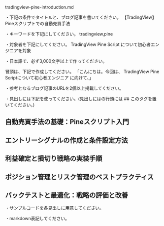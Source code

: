 tradingview-pine-introduction.md

・下記の条件でタイトルと、ブログ記事を書いてください。
【TradingView】Pineスクリプトでの自動売買手法

・キーワードを下記にしてください。
tradingview,pine

・対象者を下記にしてください。
  TradingView Pine Script について初心者エンジニアを対象


・日本語で、必ず3,000文字以上で作ってください。

冒頭は、下記で作成してください。
「こんにちは。今回は、
TradingView Pine Scriptについて初心者エンジニア
に向けて、」

・参考となるブログ記事のURLを2個以上掲載してください。

・見出しには下記を使ってください。(見出しにはの行頭には ## このタグを置いてください。)
## 自動売買手法の基礎：Pineスクリプト入門
## エントリーシグナルの作成と条件設定方法
## 利益確定と損切り戦略の実装手順
## ポジション管理とリスク管理のベストプラクティス
## バックテストと最適化：戦略の評価と改善

・サンプルコードを各見出しに用意してください。

・markdown表記してください。


